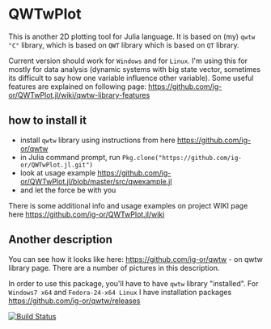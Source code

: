 # QWTwPlot

This is another 2D plotting tool for Julia language.  It is based on (my) `qwtw` `"C"` library, which is based on `QWT` library which is based on `QT` library.

Current version should work for `Windows` and for `Linux`.
I'm using this for mostly for data analysis (dynamic systems with big state vector, sometimes its difficult to say how one variable influence other variable). Some useful features are explained on following page: https://github.com/ig-or/QWTwPlot.jl/wiki/qwtw-library-features


how to install it
----------------------------
* install `qwtw` library using instructions from here
		https://github.com/ig-or/qwtw
* in Julia command prompt, run 	`Pkg.clone("https://github.com/ig-or/QWTwPlot.jl.git")`
* look at usage example https://github.com/ig-or/QWTwPlot.jl/blob/master/src/qwexample.jl
* and let the force be with you

There is some additional info and usage examples on project WIKI page here  https://github.com/ig-or/QWTwPlot.jl/wiki


Another description
----------------------------
You can see how it looks like here:
		https://github.com/ig-or/qwtw - on qwtw library page. There are a number of pictures in this description.

In order to use this package, you'll have to have `qwtw` library "installed". For `Windows7 x64` and `Fedora-24-x64 Linux`  I have installation packages  https://github.com/ig-or/qwtw/releases


[![Build Status](https://travis-ci.org/ig-or/qwtwplot.jl.svg?branch=master)](https://travis-ci.org/ig-or/qwtwplot.jl)
